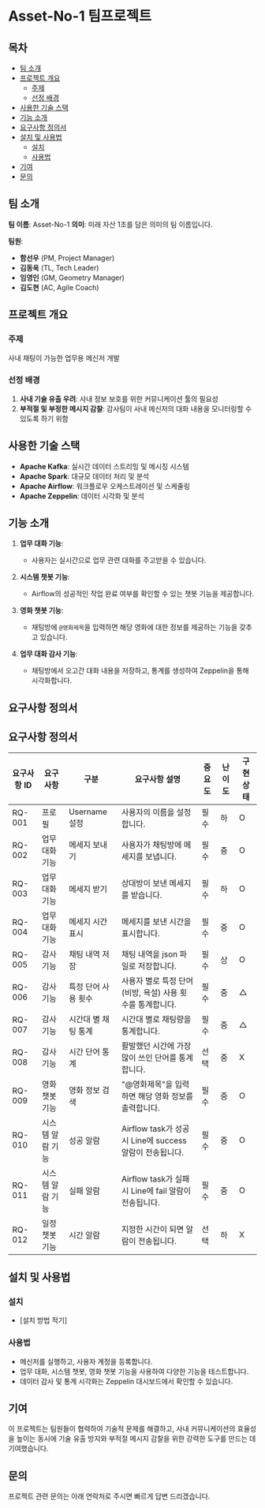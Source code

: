 # Asset-No-1 팀프로젝트

## 목차

- [팀 소개](#팀-소개)
- [프로젝트 개요](#프로젝트-개요)
  - [주제](#주제)
  - [선정 배경](#선정-배경)
- [사용한 기술 스택](#사용한-기술-스택)
- [기능 소개](#기능-소개)
- [요구사항 정의서](#요구사항-정의서)
- [설치 및 사용법](#설치-및-사용법)
  - [설치](#설치)
  - [사용법](#사용법)
- [기여](#기여)
- [문의](#문의)

## 팀 소개

**팀 이름**: Asset-No-1
**의미**: 미래 자산 1조를 담은 의미의 팀 이름입니다.

**팀원**:
- **함선우** (PM, Project Manager)
- **김동욱** (TL, Tech Leader)
- **임영인** (GM, Geometry Manager)
- **김도현** (AC, Agile Coach)

## 프로젝트 개요

### 주제

사내 채팅이 가능한 업무용 메신저 개발

### 선정 배경

1. **사내 기술 유출 우려**: 사내 정보 보호를 위한 커뮤니케이션 툴의 필요성
2. **부적절 및 부정한 메시지 감찰**: 감사팀이 사내 메신저의 대화 내용을 모니터링할 수 있도록 하기 위함

## 사용한 기술 스택

- **Apache Kafka**: 실시간 데이터 스트리밍 및 메시징 시스템
- **Apache Spark**: 대규모 데이터 처리 및 분석
- **Apache Airflow**: 워크플로우 오케스트레이션 및 스케줄링
- **Apache Zeppelin**: 데이터 시각화 및 분석

## 기능 소개

1. **업무 대화 기능**:
   - 사용자는 실시간으로 업무 관련 대화를 주고받을 수 있습니다.

2. **시스템 챗봇 기능**:
   - Airflow의 성공적인 작업 완료 여부를 확인할 수 있는 챗봇 기능을 제공합니다.

3. **영화 챗봇 기능**:
   - 채팅방에 `@영화제목`을 입력하면 해당 영화에 대한 정보를 제공하는 기능을 갖추고 있습니다.

4. **업무 대화 감사 기능**:
   - 채팅방에서 오고간 대화 내용을 저장하고, 통계를 생성하여 Zeppelin을 통해 시각화합니다.

## 요구사항 정의서

## 요구사항 정의서

| **요구사항 ID** | **요구사항**           | **구분**            | **요구사항 설명**                                                              | **중요도** | **난이도** | **구현 상태** |
|-----------------|------------------------|---------------------|--------------------------------------------------------------------------------|------------|------------|---------------|
| RQ-001          | 프로필                 | Username 설정       | 사용자의 이름을 설정합니다.                                                    | 필수       | 하         | O             |
| RQ-002          | 업무 대화 기능         | 메세지 보내기       | 사용자가 채팅방에 메세지를 보냅니다.                                           | 필수       | 중         | O             |
| RQ-003          | 업무 대화 기능         | 메세지 받기         | 상대방이 보낸 메세지를 받습니다.                                               | 필수       | 하         | O             |
| RQ-004          | 업무 대화 기능         | 메세지 시간 표시    | 메세지를 보낸 시간을 표시합니다.                                               | 필수       | 중         | O             |
| RQ-005          | 감사 기능              | 채팅 내역 저장      | 채팅 내역을 json 파일로 저장합니다.                                            | 필수       | 상         | O             |
| RQ-006          | 감사 기능              | 특정 단어 사용 횟수 | 사용자 별로 특정 단어(비방, 욕설) 사용 횟수를 통계합니다.                      | 필수       | 중         | △             |
| RQ-007          | 감사 기능              | 시간대 별 채팅 통계 | 시간대 별로 채팅량을 통계합니다.                                               | 필수       | 중         | △             |
| RQ-008          | 감사 기능              | 시간 단어 통계      | 활발했던 시간에 가장 많이 쓰인 단어를 통계합니다.                              | 선택       | 중         | X             |
| RQ-009          | 영화 챗봇 기능         | 영화 정보 검색      | "@영화제목"을 입력하면 해당 영화 정보를 출력합니다.                            | 필수       | 중         | O             |
| RQ-010          | 시스템 알람 기능       | 성공 알람           | Airflow task가 성공 시 Line에 success 알람이 전송됩니다.                       | 필수       | 중         | O             |
| RQ-011          | 시스템 알람 기능       | 실패 알람           | Airflow task가 실패 시 Line에 fail 알람이 전송됩니다.                          | 필수       | 중         | O             |
| RQ-012          | 일정 챗봇 기능         | 시간 알람           | 지정한 시간이 되면 알람이 전송됩니다.                                          | 선택       | 하         | X             |


## 설치 및 사용법

### 설치

- [설치 방법 적기]

### 사용법

- 메신저를 실행하고, 사용자 계정을 등록합니다.
- 업무 대화, 시스템 챗봇, 영화 챗봇 기능을 사용하여 다양한 기능을 테스트합니다.
- 데이터 감사 및 통계 시각화는 Zeppelin 대시보드에서 확인할 수 있습니다.

## 기여

이 프로젝트는 팀원들이 협력하여 기술적 문제를 해결하고, 사내 커뮤니케이션의 효율성을 높이는 동시에 기술 유출 방지와 부적절 메시지 감찰을 위한 강력한 도구를 만드는 데 기여했습니다.

## 문의

프로젝트 관련 문의는 아래 연락처로 주시면 빠르게 답변 드리겠습니다.
